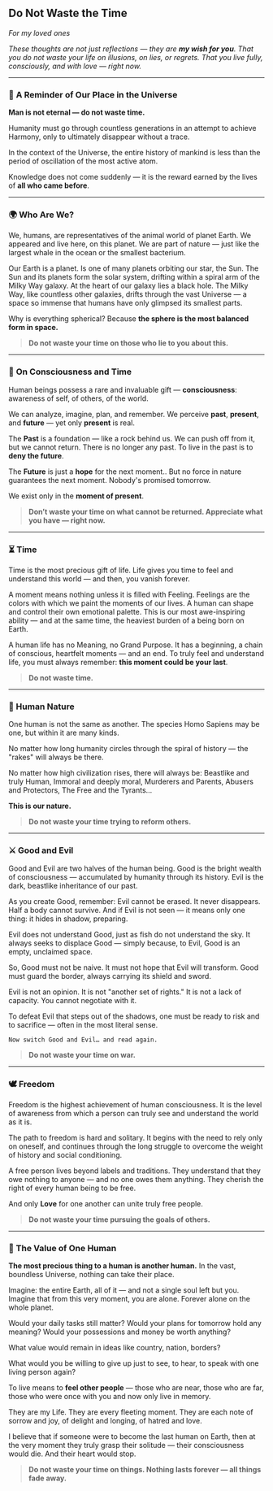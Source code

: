 ## **Do Not Waste the Time**

*For my loved ones*

*These thoughts are not just reflections — they are **my wish for you**.*
*That you do not waste your life on illusions, on lies, or regrets.*
*That you live fully, consciously, and with love — right now.*

---

### 🌌 **A Reminder of Our Place in the Universe**

**Man is not eternal — do not waste time.**

Humanity must go through countless generations in an attempt to achieve Harmony, only to ultimately disappear without a trace.

In the context of the Universe, the entire history of mankind is less than the period of oscillation of the most active atom.

Knowledge does not come suddenly — it is the reward earned by the lives of **all who came before**.

---

### 🌍 **Who Are We?**

We, humans, are representatives of the animal world of planet Earth. 
We appeared and live here, on this planet.
We are part of nature — just like the largest whale in the ocean or the smallest bacterium.

Our Earth is a planet. Is one of many planets orbiting our star, the Sun. 
The Sun and its planets form the solar system, drifting within a spiral arm of the Milky Way galaxy.
At the heart of our galaxy lies a black hole.
The Milky Way, like countless other galaxies, drifts through the vast Universe — a space so immense that humans have only glimpsed its smallest parts.

Why is everything spherical?
Because **the sphere is the most balanced form in space.**

> **Do not waste your time on those who lie to you about this.**

---

### 🧠 **On Consciousness and Time**

Human beings possess a rare and invaluable gift — **consciousness**:
awareness of self, of others, of the world.

We can analyze, imagine, plan, and remember.
We perceive **past**, **present**, and **future** — yet only **present** is real.

The **Past** is a foundation — like a rock behind us.
We can push off from it, but we cannot return. There is no longer any past.
To live in the past is to **deny the future**.

The **Future** is just a **hope** for the next moment..
But no force in nature guarantees the next moment.
Nobody's promised tomorrow.

We exist only in the **moment of present**.

> **Don’t waste your time on what cannot be returned.
> Appreciate what you have — right now.**

---

### ⏳ Time

Time is the most precious gift of life.
Life gives you time to feel and understand this world — and then, you vanish forever.

A moment means nothing unless it is filled with Feeling.
Feelings are the colors with which we paint the moments of our lives.
A human can shape and control their own emotional palette.
This is our most awe-inspiring ability —
and at the same time, the heaviest burden of a being born on Earth.

A human life has no Meaning, no Grand Purpose.
It has a beginning, a chain of conscious, heartfelt moments — and an end.
To truly feel and understand life, you must always remember:
**this moment could be your last**.

> **Do not waste time.**

---

### 🧬 Human Nature

One human is not the same as another.
The species Homo Sapiens may be one, but within it are many kinds.

No matter how long humanity circles through the spiral of history —
the "rakes" will always be there.

No matter how high civilization rises, there will always be:
Beastlike and truly Human,
Immoral and deeply moral,
Murderers and Parents,
Abusers and Protectors,
The Free and the Tyrants…

**This is our nature.**

> **Do not waste your time trying to reform others.**

---

### ⚔️ Good and Evil

Good and Evil are two halves of the human being.
Good is the bright wealth of consciousness — accumulated by humanity through its history.
Evil is the dark, beastlike inheritance of our past.

As you create Good, remember: Evil cannot be erased.
It never disappears.
Half a body cannot survive.
And if Evil is not seen — it means only one thing:
it hides in shadow, preparing.

Evil does not understand Good, just as fish do not understand the sky.
It always seeks to displace Good —
simply because, to Evil, Good is an empty, unclaimed space.

So, Good must not be naive.
It must not hope that Evil will transform.
Good must guard the border, always carrying its shield and sword.

Evil is not an opinion.
It is not "another set of rights."
It is not a lack of capacity.
You cannot negotiate with it.

To defeat Evil that steps out of the shadows, one must be ready to risk and to sacrifice —
often in the most literal sense.

    Now switch Good and Evil… and read again.

> **Do not waste your time on war.**

--- 
### 🕊️ Freedom

Freedom is the highest achievement of human consciousness.
It is the level of awareness from which a person can truly see and understand the world as it is.

The path to freedom is hard and solitary.
It begins with the need to rely only on oneself,
and continues through the long struggle
to overcome the weight of history and social conditioning.

A free person lives beyond labels and traditions.
They understand that they owe nothing to anyone — and no one owes them anything.
They cherish the right of every human being to be free.

And only **Love** for one another can unite truly free people.

> **Do not waste your time pursuing the goals of others.**

---

### 👥 The Value of One Human

**The most precious thing to a human is another human.**
In the vast, boundless Universe, nothing can take their place.

Imagine: the entire Earth, all of it — and not a single soul left but you.
Imagine that from this very moment, you are alone.
Forever alone on the whole planet.

Would your daily tasks still matter?
Would your plans for tomorrow hold any meaning?
Would your possessions and money be worth anything?

What value would remain in ideas like country, nation, borders?

What would you be willing to give up just to see, to hear, to speak with one living person again?

To live means to **feel other people** —
those who are near,
those who are far,
those who were once with you and now only live in memory.

They are my Life.
They are every fleeting moment.
They are each note of sorrow and joy,
of delight and longing,
of hatred and love.

I believe that if someone were to become the last human on Earth,
then at the very moment they truly grasp their solitude —
their consciousness would die. And their heart would stop.

> **Do not waste your time on things.
    Nothing lasts forever — all things fade away.**